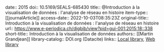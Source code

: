 date:: 2015
doi:: 10.5169/SEALS-685430
title:: @Introduction à la visualisation de données : l'analyse de réseau en histoire
item-type:: [[journalArticle]]
access-date:: 2022-10-03T08:35:23Z
original-title:: Introduction à la visualisation de données : l'analyse de réseau en histoire
url:: https://www.e-periodica.ch/digbib/view?pid=gui-001:2015:18::338
short-title:: Introduction à la visualisation de données
authors:: [[Martin Grandjean]]
library-catalog:: DOI.org (Datacite)
links:: [Local library](zotero://select/groups/2386895/items/96PIRCHA), [Web library](https://www.zotero.org/groups/2386895/items/96PIRCHA)
